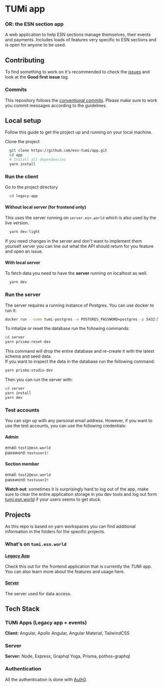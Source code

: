 # TUMi app

### OR: the ESN section app

A web application to help ESN sections manage themselves, their events and payments.
Includes loads of features very specific to ESN sections and is open for anyone to be used.

## Contributing

To find something to work on it's recommended to check the [issues](https://github.com/heddendorp/tumi/issues) and look
at the **Good first issue** tag.

### Commits

This repository follows the [conventional commits](https://conventionalcommits.org/). Please make sure to work you commit
messages according to the guidelines.

## Local setup

Follow this guide to get the project up and running on your local machine.

Clone the project
```bash
  git clone https://github.com/esn-tumi/app.git
  cd app
  # Install all dependencies
  yarn install
```

### Run the client

Go to the project directory

```bash
  cd legacy-app
```

#### Without local server (for frontend only)

This uses the server running on `server.esn.world` which is also used by the live version.

```bash
  yarn dev:light
```

If you need changes in the server and don't want to implement them yourself server you can line
out what the API should return for you feature and open an issue.

#### With local server

To fetch data you need to have the **server** running on localhost as well.

```bash
  yarn dev
```

### Run the server

The server requires a running instance of Postgres. You can use docker to run it:

```bash
docker run --name tumi-postgres -e POSTGRES_PASSWORD=postgres -p 5432:5432 -d postgres
```

To intialize or reset the database run the following commands:
```bash
cd server
yarn prisma:reset-dev
```
This command will drop the entire database and re-create it with the latest schema and seed data.   
If you want to inspect the data in the database run the following command:
```bash
yarn prisma:studio-dev
```

Then you can run the server with:
```bash
cd server
yarn install
yarn dev
```

### Test accounts
You can sign up with any personal email address. However, if you want to use the test accounts, you can use the following credentials:
#### Admin
email: `test1@esn.world`   
password: `testuser1!`

#### Section member
email: `test2@esn.world`   
password: `testuser2!`

**Watch out**: sometimes it is surprisingly hard to log out of the app, make sure to clear the entire application storage in you dev tools and log out form [tumi.esn.world](https://tumi.esn.world/profile) if your users seems to get stuck.

## Projects

As this repo is based on yarn workspaces you can find additional information in the folders for the specific projects.

### What's on `tumi.esn.world`

#### [Legacy App](./legacy-app/README.md)

Check this out for the frontend application that is currently the _TUMi app_. You can also learn more about the features and usage here.

#### [Server](./server/README.md)

The server used for data access.

## Tech Stack

### TUMi Apps (Legacy app + events)

**Client:** Angular, Apollo Angular, Angular Material, TailwindCSS

### Server

**Server:** Node, Express, Graphql Yoga, Prisma, pothos-graphql

### Authentication

All the authentication is done with [Auth0](https://auth0.com/docs).
